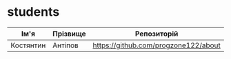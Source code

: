 # students
| Ім'я | Прізвище | Репозиторій |
|------|----------|-------------|
| Костянтин | Антіпов | https://github.com/progzone122/about |
